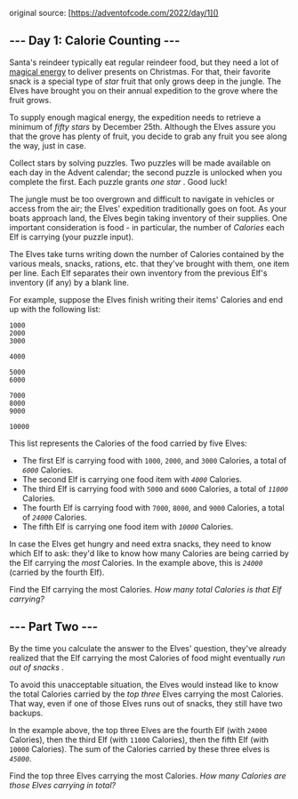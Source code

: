 original source: [https://adventofcode.com/2022/day/1]()

## --- Day 1: Calorie Counting ---

Santa's reindeer typically eat regular reindeer food, but they need a lot of [magical energy](https://adventofcode.com/2018/day/25) to deliver presents on Christmas. For that, their favorite snack is a special type of *star* fruit that only grows deep in the jungle. The Elves have brought you on their annual expedition to the grove where the fruit grows.

To supply enough magical energy, the expedition needs to retrieve a minimum of *fifty stars* by December 25th. Although the Elves assure you that the grove has plenty of fruit, you decide to grab any fruit you see along the way, just in case.

Collect stars by solving puzzles. Two puzzles will be made available on each day in the Advent calendar; the second puzzle is unlocked when you complete the first. Each puzzle grants  *one star* . Good luck!

The jungle must be too overgrown and difficult to navigate in vehicles or access from the air; the Elves' expedition traditionally goes on foot. As your boats approach land, the Elves begin taking inventory of their supplies. One important consideration is food - in particular, the number of *Calories* each Elf is carrying (your puzzle input).

The Elves take turns writing down the number of Calories contained by the various meals, snacks, rations, etc. that they've brought with them, one item per line. Each Elf separates their own inventory from the previous Elf's inventory (if any) by a blank line.

For example, suppose the Elves finish writing their items' Calories and end up with the following list:

```
1000
2000
3000

4000

5000
6000

7000
8000
9000

10000
```

This list represents the Calories of the food carried by five Elves:

* The first Elf is carrying food with `1000`, `2000`, and `3000` Calories, a total of <code><em>6000</code></em> Calories.
* The second Elf is carrying one food item with <code><em>4000</em></code> Calories.
* The third Elf is carrying food with `5000` and `6000` Calories, a total of <code><em>11000</em></code> Calories.
* The fourth Elf is carrying food with `7000`, `8000`, and `9000` Calories, a total of <code><em>24000</em></code> Calories.
* The fifth Elf is carrying one food item with <code><em>10000</em></code> Calories.

In case the Elves get hungry and need extra snacks, they need to know which Elf to ask: they'd like to know how many Calories are being carried by the Elf carrying the *most* Calories. In the example above, this is <code><em>24000</em></code> (carried by the fourth Elf).

Find the Elf carrying the most Calories. *How many total Calories is that Elf carrying?*

## --- Part Two ---

By the time you calculate the answer to the Elves' question, they've already realized that the Elf carrying the most Calories of food might eventually  *run out of snacks* .

To avoid this unacceptable situation, the Elves would instead like to know the total Calories carried by the *top three* Elves carrying the most Calories. That way, even if one of those Elves runs out of snacks, they still have two backups.

In the example above, the top three Elves are the fourth Elf (with `24000` Calories), then the third Elf (with `11000` Calories), then the fifth Elf (with `10000` Calories). The sum of the Calories carried by these three elves is <code><em>45000</em></code>.

Find the top three Elves carrying the most Calories. *How many Calories are those Elves carrying in total?*
